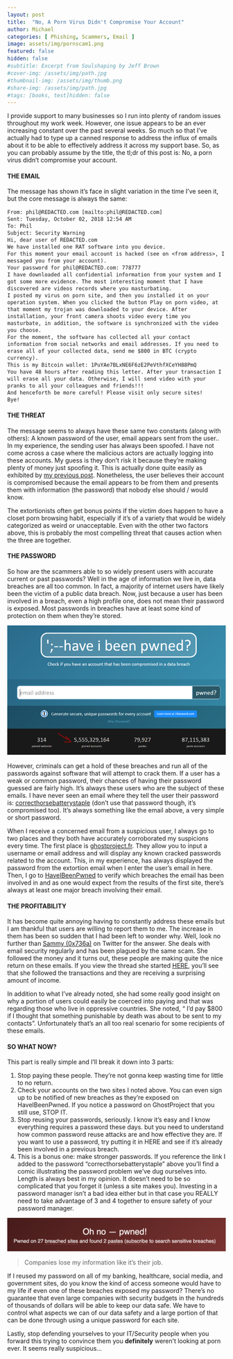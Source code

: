 ```yaml
---
layout: post
title:  "No, A Porn Virus Didn't Compromise Your Account"
author: Michael
categories: [ Phishing, Scammers, Email ]
image: assets/img/pornscam1.png
featured: false
hidden: false
#subtitle: Excerpt from Soulshaping by Jeff Brown
#cover-img: /assets/img/path.jpg
#thumbnail-img: /assets/img/thumb.png
#share-img: /assets/img/path.jpg
#tags: [books, test]hidden: false
---
```

I provide support to many businesses so I run into plenty of random issues throughout my work week. However, one issue appears to be an ever increasing constant over the past several weeks. So much so that I’ve actually had to type up a canned response to address the influx of emails about it to be able to effectively address it across my support base. So, as you can probably assume by the title, the tl;dr of this post is: No, a porn virus didn’t compromise your account.

#### THE EMAIL

The message has shown it’s face in slight variation in the time I’ve seen it, but the core message is always the same:
```
From: phil@REDACTED.com [mailto:phil@REDACTED.com]
Sent: Tuesday, October 02, 2018 12:54 AM
To: Phil
Subject: Security Warning
Hi, dear user of REDACTED.com
We have installed one RAT software into you device.
For this moment your email account is hacked (see on <from address>, I messaged you from your account).
Your password for phil@REDACTED.com: 778777
I have downloaded all confidential information from your system and I got some more evidence. The most interesting moment that I have discovered are videos records where you masturbating.
I posted my virus on porn site, and then you installed it on your operation system. When you clicked the button Play on porn video, at that moment my trojan was downloaded to your device. After installation, your front camera shoots video every time you masturbate, in addition, the software is synchronized with the video you choose.
For the moment, the software has collected all your contact information from social networks and email addresses. If you need to erase all of your collected data, send me $800 in BTC (crypto currency).
This is my Bitcoin wallet: 1PuYAe7BLxNE6F6zE2PeVthfXCeYH88PmQ
You have 48 hours after reading this letter. After your transaction I will erase all your data. Otherwise, I will send video with your pranks to all your colleagues and friends!!!
And henceforth be more careful! Please visit only secure sites!
Bye!
```

#### THE THREAT

The message seems to always have these same two constants (along with others): A known password of the user, email appears sent from the user..
In my experience, the sending user has always been spoofed. I have not come across a case where the malicious actors are actually logging into these accounts. My guess is they don’t risk it because they’re making plenty of money just spoofing it. This is actually done quite easily as exhibited by <a href="https://exploits.run/email-spoofing-netcat/">my previous post</a>. Nonetheless, the user believes their account is compromised because the email appears to be from them and presents them with information (the password) that nobody else should / would know.

The extortionists often get bonus points if the victim does happen to have a closet porn browsing habit, especially if it’s of a variety that would be widely categorized as weird or unacceptable. Even with the other two factors above, this is probably the most compelling threat that causes action when the three are together.

#### THE PASSWORD

So how are the scammers able to so widely present users with accurate current or past passwords? Well in the age of information we live in, data breaches are all too common. In fact, a majority of internet users have likely been the victim of a public data breach. Now, just because a user has been involved in a breach, even a high profile one, does not mean their password is exposed. Most passwords in breaches have at least some kind of protection on them when they’re stored.
<p><img src="/assets/img/pornscam1.png"></p>
However, criminals can get a hold of these breaches and run all of the passwords against software that will attempt to crack them. If a user has a weak or common password, their chances of having their password guessed are fairly high. It’s always these users who are the subject of these emails. I have never seen an email where they tell the user their password is: <a href="https://xkcd.com/936/">correcthorsebatterystaple</a> (don’t use that password though, it’s compromised too). It’s always something like the email above, a very simple or short password.

When I receive a concerned email from a suspicious user, I always go to two places and they both have accurately corroborated my suspicions every time. The first place is <a href="https://ghostproject.fr">ghostproject.fr</a>. They allow you to input a username or email address and will display any known cracked passwords related to the account. This, in my experience, has always displayed the password from the extortion email when I enter the user’s email in here. Then, I go to <a href="http://haveibeenpwned.com/">HaveIBeenPwned</a> to verify which breaches the email has been involved in and as one would expect from the results of the first site, there’s always at least one major breach involving their email.

#### THE PROFITABILITY

It has become quite annoying having to constantly address these emails but I am thankful that users are willing to report them to me. The increase in them has been so sudden that I had been left to wonder why. Well, look no further than <a href="https://twitter.com/0x736A">Sammy (0x736a)</a> on Twitter for the answer. She deals with email security regularly and has been plagued by the same scam. She followed the money and it turns out, these people are making quite the nice return on these emails. If you view the thread she started <a href="https://twitter.com/0x736A/status/1048948278287589377">HERE</a>, you’ll see that she followed the transactions and they are receiving a surprising amount of income.

In addition to what I’ve already noted, she had some really good insight on why a portion of users could easily be coerced into paying and that was regarding those who live in oppressive countries. She noted, “ I’d pay $800 if I thought that something punishable by death was about to be sent to my contacts”. Unfortunately that’s an all too real scenario for some recipients of these emails.

#### SO WHAT NOW?

This part is really simple and I’ll break it down into 3 parts:
<ol>
<li>Stop paying these people. They’re not gonna keep wasting time for little to no return.</li>
<li>Check your accounts on the two sites I noted above. You can even sign up to be notified of new breaches as they’re exposed on HaveIBeenPwned. If you notice a password on GhostProject that you still use, STOP IT.</li>
<li>Stop reusing your passwords, seriously. I know it’s easy and I know everything requires a password these days. but you need to understand how common password reuse attacks are and how effective they are. If you want to use a password, try putting it in HERE and see if it’s already been involved in a previous breach.</li>
<li>This is a bonus one: make stronger passwords. If you reference the link I added to the password “correcthorsebatterystaple” above you’ll find a comic illustrating the password problem we’ve dug ourselves into. Length is always best in my opinion. It doesn’t need to be so complicated that you forget it (unless a site makes you). Investing in a password manager isn’t a bad idea either but in that case you REALLY need to take advantage of 3 and 4 together to ensure safety of your password manager.</li>
</ol>
<p><img src="/assets/img/pornscam2.png">
<blockquote>Companies lose my information like it’s their job.</blockquote></p>

If I reused my password on all of my banking, healthcare, social media, and government sites, do you know the kind of access someone would have to my life if even one of these breaches exposed my password? There’s no guarantee that even large companies with security budgets in the hundreds of thousands of dollars will be able to keep our data safe. We have to control what aspects we can of our data safety and a large portion of that can be done through using a unique password for each site.

Lastly, stop defending yourselves to your IT/Security people when you forward this trying to convince them you <b>definitely</b> weren’t looking at porn ever. It seems really suspicious…
